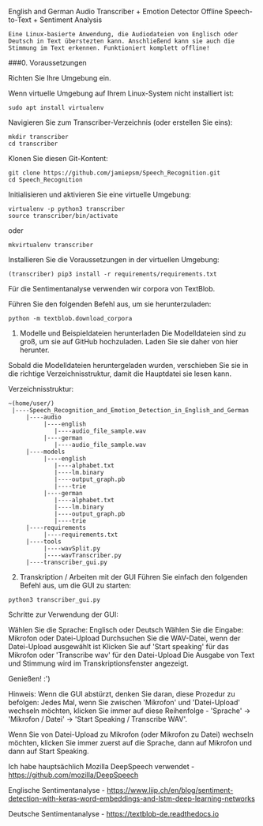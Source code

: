 English and German Audio Transcriber + Emotion Detector
Offline Speech-to-Text + Sentiment Analysis
```
Eine Linux-basierte Anwendung, die Audiodateien von Englisch oder Deutsch in Text überstezten kann. Anschließend kann sie auch die Stimmung im Text erkennen. Funktioniert komplett offline!
```

###0. Voraussetzungen

Richten Sie Ihre Umgebung ein.

Wenn virtuelle Umgebung auf Ihrem Linux-System nicht installiert ist:
```
sudo apt install virtualenv
```

Navigieren Sie zum Transcriber-Verzeichnis (oder erstellen Sie eins):
```
mkdir transcriber
cd transcriber
```

Klonen Sie diesen Git-Kontent:
```
git clone https://github.com/jamiepsm/Speech_Recognition.git
cd Speech_Recognition
```

Initialisieren und aktivieren Sie eine virtuelle Umgebung:
```
virtualenv -p python3 transcriber
source transcriber/bin/activate
```
oder

```
mkvirtualenv transcriber
```
Installieren Sie die Voraussetzungen in der virtuellen Umgebung:
```
(transcriber) pip3 install -r requirements/requirements.txt
```
Für die Sentimentanalyse verwenden wir corpora von TextBlob.

Führen Sie den folgenden Befehl aus, um sie herunterzuladen:
```
python -m textblob.download_corpora
```
1. Modelle und Beispieldateien herunterladen
Die Modelldateien sind zu groß, um sie auf GitHub hochzuladen. Laden Sie sie daher von hier herunter.

Sobald die Modelldateien heruntergeladen wurden, verschieben Sie sie in die richtige Verzeichnisstruktur, damit die Hauptdatei sie lesen kann.

Verzeichnisstruktur:

```
~(home/user/)
 |----Speech_Recognition_and_Emotion_Detection_in_English_and_German
     |----audio
          |----english
             |----audio_file_sample.wav
          |----german
             |----audio_file_sample.wav
     |----models
          |----english
             |----alphabet.txt
             |----lm.binary
             |----output_graph.pb
             |----trie
          |----german
             |----alphabet.txt
             |----lm.binary
             |----output_graph.pb
             |----trie
     |----requirements
          |----requirements.txt
     |----tools
          |----wavSplit.py
          |----wavTranscriber.py
     |----transcriber_gui.py 
```
2. Transkription / Arbeiten mit der GUI
Führen Sie einfach den folgenden Befehl aus, um die GUI zu starten:
```
python3 transcriber_gui.py
```
Schritte zur Verwendung der GUI:

Wählen Sie die Sprache: Englisch oder Deutsch
Wählen Sie die Eingabe: Mikrofon oder Datei-Upload
Durchsuchen Sie die WAV-Datei, wenn der Datei-Upload ausgewählt ist
Klicken Sie auf 'Start speaking' für das Mikrofon oder 'Transcribe wav' für den Datei-Upload
Die Ausgabe von Text und Stimmung wird im Transkriptionsfenster angezeigt.

Genießen! :')

Hinweis: Wenn die GUI abstürzt, denken Sie daran, diese Prozedur zu befolgen: Jedes Mal, wenn Sie zwischen 'Mikrofon' und 'Datei-Upload' wechseln möchten, klicken Sie immer auf diese Reihenfolge - 'Sprache' -> 'Mikrofon / Datei' -> 'Start Speaking / Transcribe WAV'.

Wenn Sie von Datei-Upload zu Mikrofon (oder Mikrofon zu Datei) wechseln möchten, klicken Sie immer zuerst auf die Sprache, dann auf Mikrofon und dann auf Start Speaking.


Ich habe hauptsächlich Mozilla DeepSpeech verwendet - https://github.com/mozilla/DeepSpeech

Englische Sentimentanalyse - https://www.liip.ch/en/blog/sentiment-detection-with-keras-word-embeddings-and-lstm-deep-learning-networks

Deutsche Sentimentanalyse - https://textblob-de.readthedocs.io
